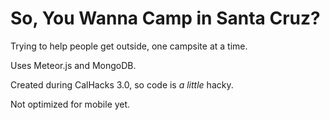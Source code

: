 # So, You Wanna Camp in Santa Cruz?
Trying to help people get outside, one campsite at a time.

Uses Meteor.js and MongoDB.

Created during CalHacks 3.0, so code is _a little_ hacky.

Not optimized for mobile yet.
